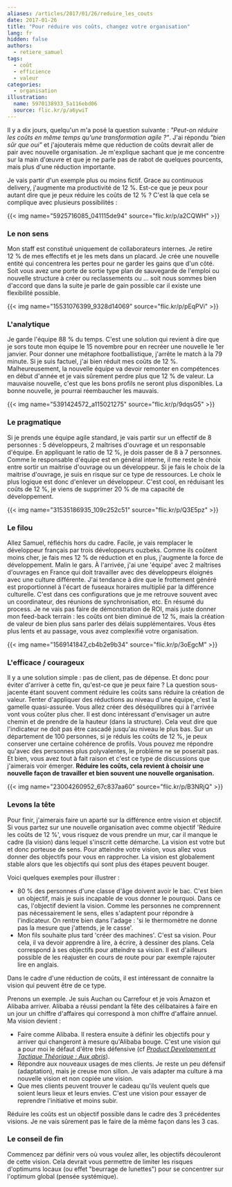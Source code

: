```yaml
---
aliases: /articles/2017/01/26/reduire_les_couts
date: 2017-01-26
title: "Pour réduire vos coûts, changez votre organisation"
lang: fr
hidden: false
authors:
  - retiere_samuel
tags:
  - coût
  - efficience
  - valeur
categories:
  - organisation
illustration:
  name: 5970138933_5a116ebd06
  source: flic.kr/p/a6ywiT
---
```


Il y a dix jours, quelqu'un m'a posé la question suivante : _"Peut-on réduire les coûts en même temps qu'une transformation agile ?"_. J'ai répondu _"bien sûr que oui"_ et j'ajouterais même que réduction de coûts devrait aller de pair avec nouvelle organisation. Je m'explique sachant que je me concentre sur la main d'œuvre et que je ne parle pas de rabot de quelques pourcents, mais plus d'une réduction importante.

Je vais partir d'un exemple plus ou moins fictif. Grace au continuous delivery, j'augmente ma productivité de 12&nbsp;%. Est-ce que je peux pour autant dire que je peux réduire les coûts de 12&nbsp;% ? C'est là que cela se complique avec plusieurs possibilités :

{{< img name="5925716085_041115de94" source="flic.kr/p/a2CQWH" >}}

### Le non sens

Mon staff est constitué uniquement de collaborateurs internes. Je retire 12&nbsp;% de mes effectifs et je les mets dans un placard. Je crée une nouvelle entité qui concentrera les pertes pour ne garder les gains que d'un côté. Soit vous avez une porte de sortie type plan de sauvegarde de l'emploi ou nouvelle structure à créer ou reclassements ou ... soit nous sommes bien d'accord que dans la suite je parle de gain possible car il existe une flexibilité possible.


{{< img name="15531076399_9328d14069" source="flic.kr/p/pEqPVi" >}}

### L'analytique

Je garde l'équipe 88&nbsp;% du temps. C'est une solution qui revient à dire que je sors toute mon équipe le 15 novembre pour en recréer une nouvelle le 1er janvier. Pour donner une métaphore footballistique, j'arrête le match à la 79 minute. Si je suis factuel, j'ai bien réduit mes coûts de 12&nbsp;%. Malheureusement, la nouvelle équipe va devoir remonter en compétences en début d'année et je vais sûrement perdre plus que 12&nbsp;% de valeur. La mauvaise nouvelle, c'est que les bons profils ne seront plus disponibles. La bonne nouvelle, je pourrai réembaucher les mauvais.


{{< img name="5391424572_a115021275" source="flic.kr/p/9dqsG5" >}}

### Le pragmatique

Si je prends une équipe agile standard, je vais partir sur un effectif de 8 personnes : 5 développeurs, 2 maîtrises d'ouvrage et un responsable d'équipe. En appliquant le ratio de 12&nbsp;%, je dois passer de 8 à 7 personnes. Comme le responsable d'équipe est en général interne, il me reste le choix entre sortir un maitrise d'ouvrage ou un développeur. Si je fais le choix de la maitrise d'ouvrage, je suis en risque sur ce type de ressources. Le choix le plus logique est donc d'enlever un développeur. C'est cool, en réduisant les coûts de 12&nbsp;%, je viens de supprimer 20&nbsp;% de ma capacité de développement.

{{< img name="31535186935_109c252c51" source="flic.kr/p/Q3E5pz" >}}

### Le filou

Allez Samuel, réfléchis hors du cadre. Facile, je vais remplacer le développeur français par trois développeurs ouzbeks. Comme ils coûtent moins cher, je fais mes 12&nbsp;% de réduction et en plus, j'augmente la force de développement. Malin le gars. À l'arrivée, j'ai une 'équipe' avec 2 maîtrises d'ouvrages en France qui doit travailler avec des développeurs éloignés avec une culture différente. J'ai tendance à dire que le frottement généré est proportionnel à l'écart de fuseaux horaires multiplié par la différence culturelle. C'est dans ces configurations que je me retrouve souvent avec un coordinateur, des réunions de synchronisation, etc. En résumé du process. Je ne vais pas faire de démonstration de ROI, mais juste donner mon feed-back terrain : les coûts ont bien diminué de 12&nbsp;%, mais la création de valeur de bien plus sans parler des délais supplémentaires. Vous êtes plus lents et au passage, vous avez complexifié votre organisation.


{{< img name="1569141847_cb4b2e9b34" source="flic.kr/p/3oEgcM" >}}

### L'efficace / courageux


Il y a une solution simple : pas de client, pas de dépense. Et donc pour éviter d'arriver à cette fin, qu'est-ce que je peux faire ? La question sous-jacente étant souvent comment réduire les coûts sans réduire la création de valeur. Tenter d'appliquer des réductions au niveau d'une équipe, c'est la gamelle quasi-assurée. Vous allez créer des déséquilibres qui à l'arrivée vont vous coûter plus cher. Il est donc intéressant d'envisager un autre chemin et de prendre de la hauteur (dans la structure). Cela veut dire que l'indicateur ne doit pas être cascadé jusqu'au niveau le plus bas. Sur un département de 100 personnes, si je réduis les coûts de 12&nbsp;%, je peux conserver une certaine cohérence de profils. Vous pouvez me répondre qu'avec des personnes plus polyvalentes, le problème ne se poserait pas. Et bien, vous avez tout à fait raison et c'est ce type de discussions que j'aimerais voir émerger. **Réduire les coûts, cela revient à choisir une nouvelle façon de travailler et bien souvent une nouvelle organisation.**


{{< img name="23004260952_67c837aa60" source="flic.kr/p/B3NRjQ" >}}

### Levons la tête

Pour finir, j'aimerais faire un aparté sur la différence entre vision et objectif. Si vous partez sur une nouvelle organisation avec comme objectif 'Réduire les coûts de 12&nbsp;%', vous risquez de vous prendre un mur, car il manque le cadre (la vision) dans lequel s'inscrit cette démarche. La vision est votre but et donc porteuse de sens. Pour atteindre votre vision, vous allez vous donner des objectifs pour vous en rapprocher. La vision est globalement stable alors que les objectifs qui sont plus des étapes peuvent bouger.

Voici quelques exemples pour illustrer :

- 80&nbsp;% des personnes d'une classe d'âge doivent avoir le bac. C'est bien un objectif, mais je suis incapable de vous donner le pourquoi. Dans ce cas, l'objectif devient la vision. Comme les personnes ne comprennent pas nécessairement le sens, elles s'adaptent pour répondre à l'indicateur. On rentre bien dans l'adage : 'si le thermomètre ne donne pas la mesure que j'attends, je le casse'.
- Mon fils souhaite plus tard 'créer des machines'. C'est sa vision. Pour cela, il va devoir apprendre à lire, à écrire, à dessiner des plans. Cela correspond à ses objectifs pour atteindre sa vision. Il est d'ailleurs possible de les réajuster en cours de route pour par exemple rajouter lire en anglais.

Dans le cadre d'une réduction de coûts, il est intéressant de connaitre la vision qui peuvent être de ce type.

Prenons un exemple. Je suis Auchan ou Carrefour et je vois Amazon et Alibaba arriver. Alibaba a réussi pendant la fête des célibataires à faire en un jour un chiffre d'affaires qui correspond à mon chiffre d'affaire annuel. Ma vision devient&nbsp;:

-  Faire comme Alibaba. Il restera ensuite à définir les objectifs pour y arriver qui changeront à mesure qu'Alibaba bouge. C'est une vision qui a pour moi le défaut d'être très défensive (cf [_Product Development et Tactique Théorique&nbsp;: Aux abris_]).
- Répondre aux nouveaux usages de mes clients. Je reste un peu défensif (adaptation), mais je creuse mon sillon. Je vais adapter ma culture à ma nouvelle vision et non copiée une vision.
- Que mes clients peuvent trouver le cadeau qu'ils veulent quels que soient leurs lieux et leurs envies. C'est une vision pour essayer de reprendre l'initiative et moins subir.

Réduire les coûts est un objectif possible dans le cadre des 3 précédentes visions. Je ne vais sûrement pas le faire de la même façon dans les 3 cas.

### Le conseil de fin

Commencez par définir vers où vous voulez aller, les objectifs découleront de cette vision. Cela devrait vous permettre de limiter les risques d'optimums locaux (ou effet "beurrage de lunettes") pour se concentrer sur l'optimum global (pensée systémique).


[_Product Development et Tactique Théorique&nbsp;: Aux abris_]: /articles/2017/01/25/tactique_theorique_defense
